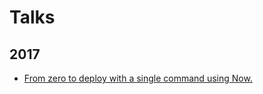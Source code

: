 # Talks

## 2017
- [From zero to deploy with a single command using Now.](https://github.com/kandros/the-good-party)

